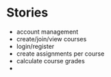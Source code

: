 # Stories

* account management
* create/join/view courses
* login/register 
* create assignments per course
* calculate course grades
* 